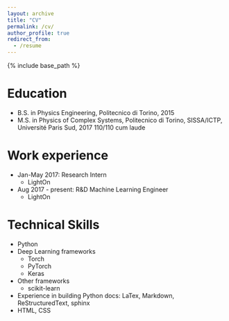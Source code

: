 ```yaml
---
layout: archive
title: "CV"
permalink: /cv/
author_profile: true
redirect_from:
  - /resume
---
```


{% include base_path %}

Education
======
* B.S. in Physics Engineering, Politecnico di Torino, 2015
* M.S. in Physics of Complex Systems, Politecnico di Torino, SISSA/ICTP, Université Paris Sud, 2017
  110/110 cum laude

Work experience
======
* Jan-May 2017: Research Intern
  * LightOn
* Aug 2017 - present: R&D Machine Learning Engineer
  * LightOn

  
Technical Skills
======
* Python
* Deep Learning frameworks
  * Torch
  * PyTorch
  * Keras
* Other frameworks
  * scikit-learn
* Experience in building Python docs: LaTex, Markdown, ReStructuredText, sphinx
* HTML, CSS

